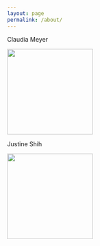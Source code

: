 ```yaml
---
layout: page
permalink: /about/
---
```


Claudia Meyer

<kbd><img src = "../assets/me.jpeg" width="200">

Justine Shih

<kbd><img src = "../assets/IMG_2600.JPG" width="200">

